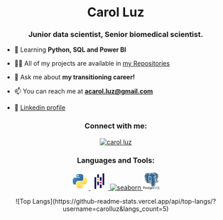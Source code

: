 <h1 align="center">Carol Luz</h1>  
<h3 align="center">Junior data scientist, Senior biomedical scientist.</h3>  
  
- 🌱 Learning **Python, SQL and Power BI**  
  
- 👨‍💻 All of my projects are available in [my Repositories](https://github.com/CarolLuz?tab=repositories)  
  
- 💬 Ask me about **my transitioning career!**  
  
- 📫 You can reach me at **acarol.luz@gmail.com**  
  
- 📄 [Linkedin profile](https://www.linkedin.com/in/ana-carolina-luz/)  
  
<h3 align="center">Connect with me:</h3>  
<p align="center">  
<a href="https://linkedin.com/in/carol luz" target="blank"><img align="center" src="https://raw.githubusercontent.com/rahuldkjain/github-profile-readme-generator/master/src/images/icons/Social/linked-in-alt.svg" alt="carol luz" height="30" width="40" /></a>  
</p>  
  
<h3 align="center">Languages and Tools:</h3>  
<p align="center"> <a href="https://www.w3schools.com/cpp/" target="_blank" rel="noreferrer"> <img src="https://raw.githubusercontent.com/devicons/devicon/master/icons/python/python-original.svg" alt="python" width="40" height="40"/> </a> <a href="https://seaborn.pydata.org/" target="_blank" rel="noreferrer">  <img src="https://raw.githubusercontent.com/devicons/devicon/2ae2a900d2f041da66e950e4d48052658d850630/icons/pandas/pandas-original.svg" alt="pandas" width="40" height="40"/> </a> <a href="https://www.postgresql.org" target="_blank" rel="noreferrer">  <img src="https://seaborn.pydata.org/_images/logo-mark-lightbg.svg" alt="seaborn" width="40" height="40"/> </a> <a href="https://vuejs.org/" target="_blank" rel="noreferrer"> <img src="https://raw.githubusercontent.com/devicons/devicon/master/icons/postgresql/postgresql-original-wordmark.svg" alt="postgresql" width="40" height="40"/> </a> <a href="https://www.python.org" target="_blank" rel="noreferrer"></a> </p>  
  
<p align="center">![Top Langs](https://github-readme-stats.vercel.app/api/top-langs/?username=carolluz&langs_count=5)</p>
